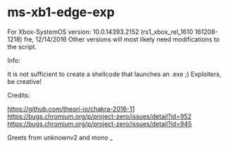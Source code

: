 # ms-xb1-edge-exp

For Xbox-SystemOS version: 10.0.14393.2152 (rs1_xbox_rel_1610 161208-1218) fre, 12/14/2016
Other versions will most likely need modifications to the script.

Info:

It is not sufficient to create a shellcode that launches an .exe ;)
Exploiters, be creative!

Credits:

https://github.com/theori-io/chakra-2016-11
https://bugs.chromium.org/p/project-zero/issues/detail?id=952
https://bugs.chromium.org/p/project-zero/issues/detail?id=945

Greets from unknownv2 and mono _
